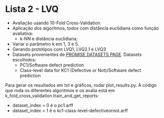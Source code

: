 # Lista 2 - LVQ
* Avaliação usando 10-Fold Cross-Validation.
* Aplicação dos algoritmos, todos com distância euclidiana como função avaliativa:
    * k-NN e distância euclidiana;
* Variar o parâmetro k em 1, 3 e 5.
* Gerando protótipos com LVQ1, LVQ2.1 e LVQ3
* Datasets provenientes de [PROMISE DATASETS PAGE](http://promise.site.uottawa.ca/SERepository/datasets-page.html). Datasets escolhidos:
    * PC1/Software defect prediction
    * Class-level data for KC1 (Defective or Not)/Software defect prediction

Para gerar os resultados em txt e gráficos, rodar plot_results.py. A código que roda os diferentes algoritmos e os avalia está em k_fold_cross_validation.train_and_get_reports:
* dataset_index = 0 é o pc1.arff
* dataset_index = 1 é o kc1-class-level-defectiveornot.arff